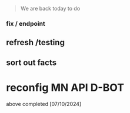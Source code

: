 > We are back today to do 

### fix / endpoint
## refresh /testing
## sort out facts 
# reconfig MN API D-BOT

above completed [07/10/2024]